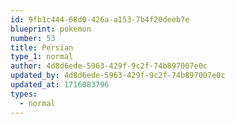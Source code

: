 ```yaml
---
id: 9fb1c444-68d0-426a-a153-7b4f20deeb7e
blueprint: pokemon
number: 53
title: Persian
type_1: normal
author: 4d8d6ede-5963-429f-9c2f-74b897007e0c
updated_by: 4d8d6ede-5963-429f-9c2f-74b897007e0c
updated_at: 1716083796
types:
  - normal
---
```

